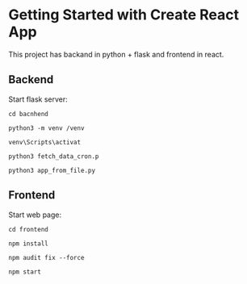 # Getting Started with Create React App

This project has backand in python + flask and frontend in react. 

## Backend

Start flask server:

```
cd bacnhend

python3 -m venv /venv

venv\Scripts\activat

python3 fetch_data_cron.p

python3 app_from_file.py
```

## Frontend

Start web page:

```
cd frontend

npm install

npm audit fix --force

npm start
```
